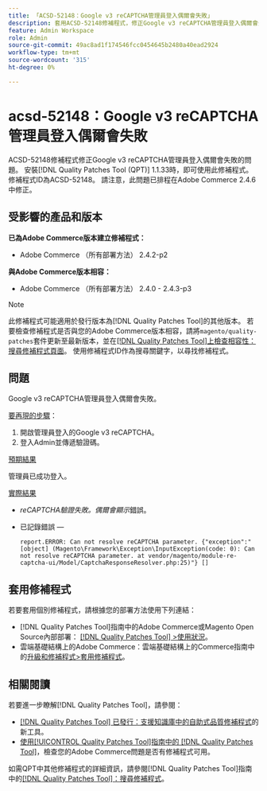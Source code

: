 ```yaml
---
title: 「ACSD-52148：Google v3 reCAPTCHA管理員登入偶爾會失敗」
description: 套用ACSD-52148修補程式，修正Google v3 reCAPTCHA管理員登入偶爾會失敗的Adobe Commerce問題。
feature: Admin Workspace
role: Admin
source-git-commit: 49ac8ad1f174546fcc0454645b2480a40ead2924
workflow-type: tm+mt
source-wordcount: '315'
ht-degree: 0%

---
```


# acsd-52148：Google v3 reCAPTCHA管理員登入偶爾會失敗

ACSD-52148修補程式修正Google v3 reCAPTCHA管理員登入偶爾會失敗的問題。 安裝[!DNL Quality Patches Tool (QPT)] 1.1.33時，即可使用此修補程式。 修補程式ID為ACSD-52148。 請注意，此問題已排程在Adobe Commerce 2.4.6中修正。

## 受影響的產品和版本

**已為Adobe Commerce版本建立修補程式：**

* Adobe Commerce （所有部署方法） 2.4.2-p2

**與Adobe Commerce版本相容：**

* Adobe Commerce （所有部署方法） 2.4.0 - 2.4.3-p3

>[!NOTE]
>
>此修補程式可能適用於發行版本為[!DNL Quality Patches Tool]的其他版本。 若要檢查修補程式是否與您的Adobe Commerce版本相容，請將`magento/quality-patches`套件更新至最新版本，並在[[!DNL Quality Patches Tool]上檢查相容性：搜尋修補程式頁面](https://experienceleague.adobe.com/tools/commerce-quality-patches/index.html)。 使用修補程式ID作為搜尋關鍵字，以尋找修補程式。

## 問題

Google v3 reCAPTCHA管理員登入偶爾會失敗。

<u>要再現的步驟</u>：

1. 開啟管理員登入的Google v3 reCAPTCHA。
1. 登入Admin並傳遞驗證碼。

<u>預期結果</u>

管理員已成功登入。

<u>實際結果</u>

* *reCAPTCHA驗證失敗。偶爾會顯示*&#x200B;錯誤。
* 已記錄錯誤 — 

  ```
  report.ERROR: Can not resolve reCAPTCHA parameter. {"exception":"[object] (Magento\Framework\Exception\InputException(code: 0): Can not resolve reCAPTCHA parameter. at vendor/magento/module-re-captcha-ui/Model/CaptchaResponseResolver.php:25)"} []
  ```

## 套用修補程式

若要套用個別修補程式，請根據您的部署方法使用下列連結：

* [!DNL Quality Patches Tool]指南中的Adobe Commerce或Magento Open Source內部部署： [[!DNL Quality Patches Tool] >使用狀況](https://experienceleague.adobe.com/docs/commerce-operations/tools/quality-patches-tool/usage.html)。
* 雲端基礎結構上的Adobe Commerce：雲端基礎結構上的Commerce指南中的[升級和修補程式>套用修補程式](https://experienceleague.adobe.com/docs/commerce-cloud-service/user-guide/develop/upgrade/apply-patches.html)。

## 相關閱讀

若要進一步瞭解[!DNL Quality Patches Tool]，請參閱：

* [[!DNL Quality Patches Tool] 已發行：支援知識庫中的自助式品質修補程式](https://experienceleague.adobe.com/en/docs/commerce-knowledge-base/kb/announcements/commerce-announcements/magento-quality-patches-released-new-tool-to-self-serve-quality-patches)的新工具。
* [使用[!UICONTROL Quality Patches Tool]指南中的 [!DNL Quality Patches Tool]](/help/tools/quality-patches-tool/patches-available-in-qpt/check-patch-for-magento-issue-with-magento-quality-patches.md)，檢查您的Adobe Commerce問題是否有修補程式可用。


如需QPT中其他修補程式的詳細資訊，請參閱[!DNL Quality Patches Tool]指南中的[[!DNL Quality Patches Tool]：搜尋修補程式](https://experienceleague.adobe.com/tools/commerce-quality-patches/index.html)。
